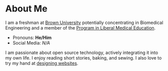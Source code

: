 # About Me

I am a freshman at [Brown University](https://www.brown.edu/) potentially concentrating in Biomedical Engineering and a member of the [Program in Liberal Medical Education](https://www.brown.edu/academics/medical/plme/).

- Pronouns: **He/Him**
- Social Media: *N/A*

I am passionate about open source technology, actively integrating it into my own life. I enjoy reading short stories, baking, and sewing. I also love to try my hand at [designing websites](https://github.com/vskbellala/covid-visuals/). 